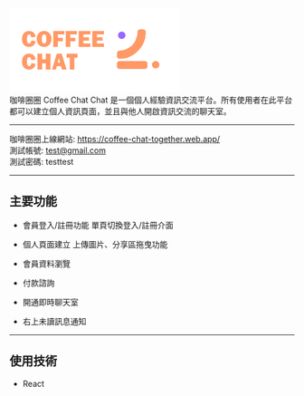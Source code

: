 ![](https://raw.githubusercontent.com/JulieYeeee/coffee-chat-chat/main/static/picture/logo2.png)  
咖啡圈圈 Coffee Chat Chat 是一個個人經驗資訊交流平台。所有使用者在此平台都可以建立個人資訊頁面，並且與他人開啟資訊交流的聊天室。  

****  
咖啡圈圈上線網站: https://coffee-chat-together.web.app/  
測試帳號: test@gmail.com  
測試密碼: testtest  
****  
## 主要功能  
+ 會員登入/註冊功能 
單頁切換登入/註冊介面

+ 個人頁面建立
上傳圖片、分享區拖曳功能


+ 會員資料瀏覽


+ 付款諮詢


+ 開通即時聊天室

+ 右上未讀訊息通知
****  
## 使用技術  
+ React



